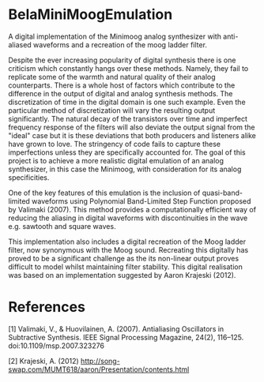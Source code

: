 # BelaMiniMoogEmulation
A digital implementation of the Minimoog analog synthesizer with anti-aliased waveforms and a recreation of the moog ladder filter.

Despite the ever increasing popularity of digital synthesis there is one criticism which constantly hangs over these methods. Namely, they fail to replicate some of the warmth and natural quality of their analog counterparts. There is a whole host of factors which contribute to the difference in the output of digital and analog synthesis methods. The discretization of time in the digital domain is one such example. Even the particular method of discretization will vary the resulting output significantly. The natural decay of the transistors over time and imperfect frequency response of the filters will also deviate the output signal from the "ideal" case but it is these deviations that both producers and listeners alike have grown to love. The stringency of code fails to capture these imperfections unless they are specifically accounted for. The goal of this project is to achieve a more realistic digital emulation of an analog synthesizer, in this case the Minimoog, with consideration for its analog specificities.

One of the key features of this emulation is the inclusion of quasi-band-limited waveforms using Polynomial Band-Limited Step Function proposed by Valimaki (2007). This method provides a computationally efficient way of reducing the aliasing in digital waveforms with discontinuities in the wave e.g. sawtooth and square waves.

This implementation also includes a digital recreation of the Moog ladder filter, now synonymous with the Moog sound. Recreating this digitally has proved to be a significant challenge as the its non-linear output proves difficult to model whilst maintaining filter stability. This digital realisation was based on an implementation suggested by Aaron Krajeski (2012).

# References
[1] Valimaki, V., & Huovilainen, A. (2007). Antialiasing Oscillators in Subtractive Synthesis. IEEE Signal Processing Magazine, 24(2), 116–125. doi:10.1109/msp.2007.323276

[2] Krajeski, A. (2012) http://song-swap.com/MUMT618/aaron/Presentation/contents.html
